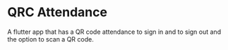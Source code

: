 # QRC Attendance
A flutter app that has a QR code attendance to sign in and to sign out and the option to scan a QR code.